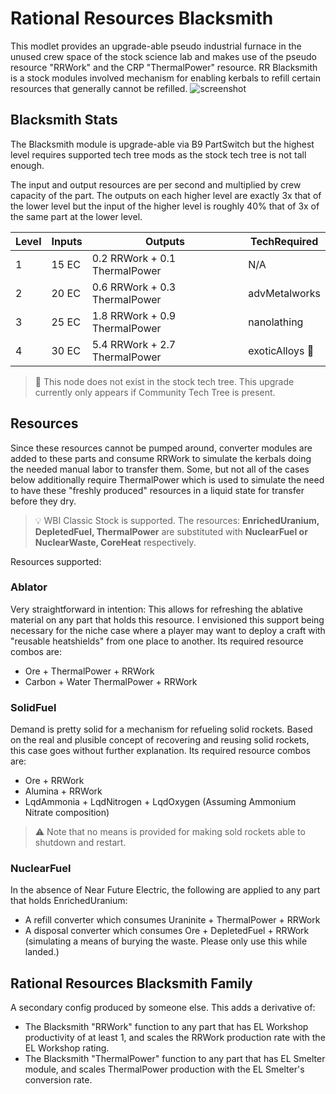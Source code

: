 # Rational Resources Blacksmith
This modlet provides an upgrade-able pseudo industrial furnace in the unused crew space of the stock science lab and makes use of the pseudo resource "RRWork" and the CRP "ThermalPower" resource. RR Blacksmith is a stock modules involved mechanism for enabling kerbals to refill certain resources that generally cannot be refilled.
![screenshot](https://i.imgur.com/7iP3z9m.png)

## Blacksmith Stats

The Blacksmith module is upgrade-able via B9 PartSwitch but the highest level requires supported tech tree mods as the stock tech tree is not tall enough.

The input and output resources are per second and multiplied by crew capacity of the part. The outputs on each higher level are exactly 3x that of the lower level but the input of the higher level is roughly 40% that of 3x of the same part at the lower level.

| Level | Inputs | Outputs | TechRequired |
| -- | -- | -- | -- |
| 1 | 15 EC | 0.2 RRWork + 0.1 ThermalPower | N/A |
| 2 | 20 EC | 0.6 RRWork + 0.3 ThermalPower | advMetalworks |
| 3 | 25 EC | 1.8 RRWork + 0.9 ThermalPower | nanolathing |
| 4 | 30 EC | 5.4 RRWork + 2.7 ThermalPower | exoticAlloys :small_blue_diamond: |

> :small_blue_diamond: This node does not exist in the stock tech tree. This upgrade currently only appears if Community Tech Tree is present.


## Resources

Since these resources cannot be pumped around, converter modules are added to these parts and consume RRWork to simulate the kerbals doing the needed manual labor to transfer them. Some, but not all of the cases below additionally require ThermalPower which is used to simulate the need to have these "freshly produced" resources in a liquid state for transfer before they dry.

> :bulb: WBI Classic Stock is supported. The resources: **EnrichedUranium, DepletedFuel, ThermalPower** are substituted with **NuclearFuel or NuclearWaste, CoreHeat** respectively.

Resources supported:

### Ablator
Very straightforward in intention: This allows for refreshing the ablative material on any part that holds this resource. I envisioned this support being necessary for the niche case where a player may want to deploy a craft with "reusable heatshields" from one place to another.
Its required resource combos are:
* Ore + ThermalPower + RRWork
* Carbon + Water ThermalPower + RRWork

### SolidFuel
Demand is pretty solid for a mechanism for refueling solid rockets. Based on the real and plusible concept of recovering and reusing solid rockets, this case goes without further explanation.
Its required resource combos are:
* Ore + RRWork
* Alumina + RRWork
* LqdAmmonia + LqdNitrogen + LqdOxygen (Assuming Ammonium Nitrate composition)

> :warning: Note that no means is provided for making sold rockets able to shutdown and restart.

### NuclearFuel
In the absence of Near Future Electric, the following are applied to any part that holds EnrichedUranium:
* A refill converter which consumes Uraninite + ThermalPower + RRWork
* A disposal converter which consumes Ore + DepletedFuel + RRWork (simulating a means of burying the waste. Please only use this while landed.)



## Rational Resources Blacksmith Family
A secondary config produced by someone else. This adds a derivative of:
* The Blacksmith "RRWork" function to any part that has EL Workshop productivity of at least 1, and scales the RRWork production rate with the EL Workshop rating.
* The Blacksmith "ThermalPower" function to any part that has EL Smelter module, and scales  ThermalPower production with the EL Smelter's conversion rate.